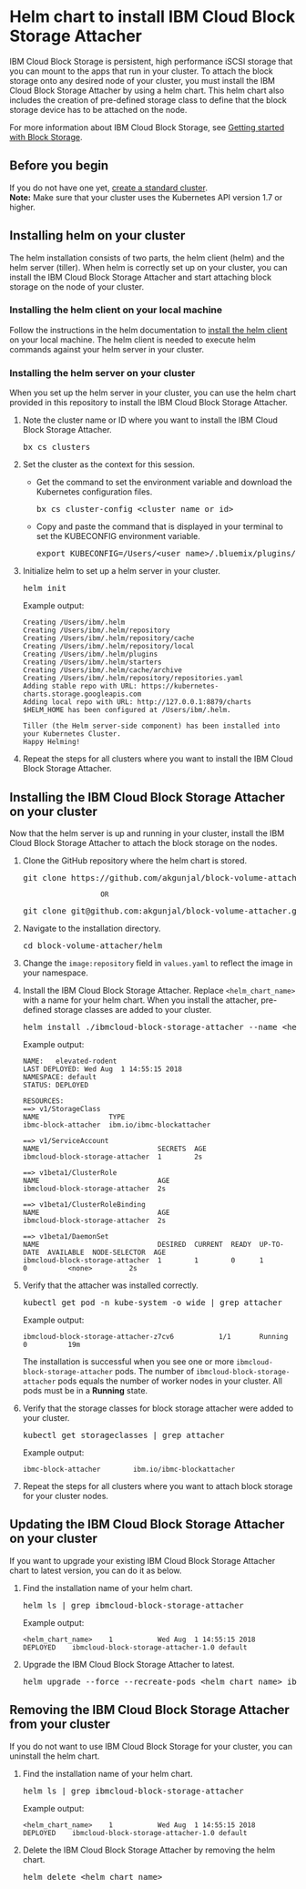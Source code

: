 
# Helm chart to install IBM Cloud Block Storage Attacher
IBM Cloud Block Storage is persistent, high performance iSCSI storage that you can mount to the apps that run in your cluster. To attach the block storage onto any desired node of your cluster, you must install the IBM Cloud Block Storage Attacher by using a helm chart. This helm chart also includes the creation of pre-defined storage class to define that the block storage device has to be attached on the node. 

For more information about IBM Cloud Block Storage, see [Getting started with Block Storage](https://console.bluemix.net/docs/infrastructure/BlockStorage/index.html#getting-started-with-block-storage).

## Before you begin
If you do not have one yet, [create a standard cluster](https://console.bluemix.net/docs/containers/cs_clusters.html#clusters_cli). 
<br/>**Note:** Make sure that your cluster uses the Kubernetes API version 1.7 or higher. 

## Installing helm on your cluster 
The helm installation consists of two parts, the helm client (helm) and the helm server (tiller). When helm is correctly set up on your cluster, you can install the IBM Cloud Block Storage Attacher and start attaching block storage on the node of your cluster.

### Installing the helm client on your local machine
Follow the instructions in the helm documentation to [install the helm client](https://docs.helm.sh/using_helm/#installing-helm) on your local machine. The helm client is needed to execute helm commands against your helm server in your cluster. 

### Installing the helm server on your cluster
When you set up the helm server in your cluster, you can use the helm chart provided in this repository to install the IBM Cloud Block Storage Attacher. 

1. Note the cluster name or ID where you want to install the IBM Cloud Block Storage Attacher.
   <pre>bx cs clusters</pre>
2. Set the cluster as the context for this session.
   - Get the command to set the environment variable and download the Kubernetes configuration files.
     <pre>bx cs cluster-config &lt;cluster_name_or_id&gt;</pre>
   - Copy and paste the command that is displayed in your terminal to set the KUBECONFIG environment variable.
     <pre>export KUBECONFIG=/Users/&lt;user_name&gt;/.bluemix/plugins/container-service/clusters/&lt;cluster_name&gt;/kube-config-prod-dal10-<cluster_name>.yml</pre>
3. Initialize helm to set up a helm server in your cluster.
   <pre>helm init</pre>
   
   Example output: 
   ```
   Creating /Users/ibm/.helm 
   Creating /Users/ibm/.helm/repository 
   Creating /Users/ibm/.helm/repository/cache 
   Creating /Users/ibm/.helm/repository/local 
   Creating /Users/ibm/.helm/plugins 
   Creating /Users/ibm/.helm/starters 
   Creating /Users/ibm/.helm/cache/archive 
   Creating /Users/ibm/.helm/repository/repositories.yaml 
   Adding stable repo with URL: https://kubernetes-charts.storage.googleapis.com 
   Adding local repo with URL: http://127.0.0.1:8879/charts 
   $HELM_HOME has been configured at /Users/ibm/.helm.

   Tiller (the Helm server-side component) has been installed into your Kubernetes Cluster.
   Happy Helming!
   ```

4. Repeat the steps for all clusters where you want to install the IBM Cloud Block Storage Attacher.
   
## Installing the IBM Cloud Block Storage Attacher on your cluster
Now that the helm server is up and running in your cluster, install the IBM Cloud Block Storage Attacher to attach the block storage on the nodes.

1. Clone the GitHub repository where the helm chart is stored.
   <pre>git clone https://github.com/akgunjal/block-volume-attacher.git</pre>
                          OR
   <pre>git clone git@github.com:akgunjal/block-volume-attacher.git</pre>
2. Navigate to the installation directory.
   <pre>cd block-volume-attacher/helm</pre>
3. Change the `image:repository` field in `values.yaml` to reflect the image in your namespace.
4. Install the IBM Cloud Block Storage Attacher. Replace `<helm_chart_name>` with a name for your helm chart. When you install the attacher, pre-defined storage classes are added to your cluster.
   <pre>helm install ./ibmcloud-block-storage-attacher --name &lt;helm_chart_name&gt;</pre>
   
   Example output: 
   ```
   NAME:   elevated-rodent
   LAST DEPLOYED: Wed Aug  1 14:55:15 2018
   NAMESPACE: default
   STATUS: DEPLOYED

   RESOURCES:
   ==> v1/StorageClass
   NAME                 TYPE
   ibmc-block-attacher  ibm.io/ibmc-blockattacher  

   ==> v1/ServiceAccount
   NAME                             SECRETS  AGE
   ibmcloud-block-storage-attacher  1        2s

   ==> v1beta1/ClusterRole
   NAME                             AGE
   ibmcloud-block-storage-attacher  2s

   ==> v1beta1/ClusterRoleBinding
   NAME                             AGE
   ibmcloud-block-storage-attacher  2s

   ==> v1beta1/DaemonSet
   NAME                             DESIRED  CURRENT  READY  UP-TO-DATE  AVAILABLE  NODE-SELECTOR  AGE
   ibmcloud-block-storage-attacher  1        1        0      1           0          <none>         2s
   ```

4. Verify that the attacher was installed correctly. 
   <pre>kubectl get pod -n kube-system -o wide | grep attacher</pre>
   
   Example output: 
   ```
   ibmcloud-block-storage-attacher-z7cv6           1/1       Running            0          19m
   ```
   The installation is successful when you see one or more `ibmcloud-block-storage-attacher` pods. The number of `ibmcloud-block-storage-attacher` pods equals the number of worker nodes in your cluster. All pods must be in a **Running** state.
   
5. Verify that the storage classes for block storage attacher were added to your cluster.
   <pre>kubectl get storageclasses | grep attacher</pre>
   
   Example output: 
   ```
   ibmc-block-attacher        ibm.io/ibmc-blockattacher
   ```
6. Repeat the steps for all clusters where you want to attach block storage for your cluster nodes.
		
## Updating the IBM Cloud Block Storage Attacher on your cluster
If you want to upgrade your existing IBM Cloud Block Storage Attacher chart to latest version, you can do it as below.

1. Find the installation name of your helm chart.

   <pre>helm ls | grep ibmcloud-block-storage-attacher</pre>

   Example output:
   ```
   <helm_chart_name>	1       	Wed Aug  1 14:55:15 2018	DEPLOYED	ibmcloud-block-storage-attacher-1.0	default
   ```

2. Upgrade the IBM Cloud Block Storage Attacher to latest.
   <pre>helm upgrade --force --recreate-pods &lt;helm_chart_name&gt; ibmcloud-block-storage-attacher</pre>

## Removing the IBM Cloud Block Storage Attacher from your cluster
If you do not want to use IBM Cloud Block Storage for your cluster, you can uninstall the helm chart. 

1. Find the installation name of your helm chart. 

   <pre>helm ls | grep ibmcloud-block-storage-attacher</pre>
   
   Example output: 
   ```
   <helm_chart_name>	1       	Wed Aug  1 14:55:15 2018	DEPLOYED	ibmcloud-block-storage-attacher-1.0	default
   ```
   
2. Delete the IBM Cloud Block Storage Attacher by removing the helm chart. 
   <pre>helm delete &lt;helm_chart_name&gt;</pre>
